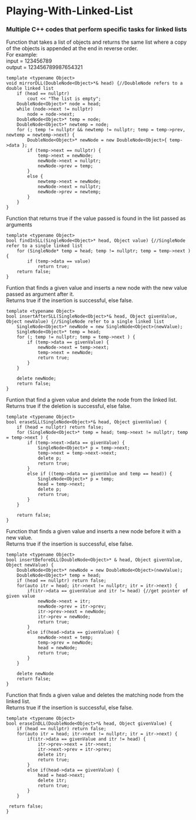 # Playing-With-Linked-List
<h3>Multiple C++ codes that perform specific tasks for linked lists</h3>


Function that takes a list of objects and returns the same list where a copy of the objects is appended at the end in reverse order.
<br>For example:
<br>input = 123456789
<br>output = 123456789987654321</br>
```
template <typename Object>
void mirrorDLL(DoubleNode<Object>*& head) {//DoubleNode refers to a double linked list
    if (head == nullptr)
        cout << "The list is empty";
    DoubleNode<Object>* node = head;
    while (node->next != nullptr)
        node = node->next;
    DoubleNode<Object>* temp = node;
    DoubleNode<Object>* newtemp = node;
    for (; temp != nullptr && newtemp != nullptr; temp = temp->prev, newtemp = newtemp->next) {
        DoubleNode<Object>* newNode = new DoubleNode<Object>{ temp->data };
        if (temp->next == nullptr) {
            temp->next = newNode;
            newNode->next = nullptr;
            newNode->prev = temp;
        }
        else {
            newtemp->next = newNode;
            newNode->next = nullptr;
            newNode->prev = newtemp;
        } 
    }
}
```

Function that returns true if the value passed is found in the list passed as arguments
```
template <typename Object>
bool findInSLL(SingleNode<Object>* head, Object value) {//SingleNode refer to a single linked list
    for (SingleNode* temp = head; temp != nullptr; temp = temp->next ) {
        if (temp->data == value) 
            return true;
    return false;
}
```
Funtion that finds a given value and inserts a new node with the new value passed as argument after it. 
<br>Returns true if the insertion is successful, else false.</br>
```
template <typename Object>
bool insertAfterSLL(SingleNode<Object>*& head, Object givenValue, Object newValue) {//SingleNode refer to a single linked list
    SingleNode<Object>* newNode = new SingleNode<Object>(newValue);
    SingleNode<Object>* temp = head;
    for (; temp != nullptr; temp = temp->next ) {
        if (temp->data == givenValue) {
            newNode->next = temp->next;
            temp->next = newNode;
            return true;
        }
    }
    
    delete newNode;
    return false;
}
```

Funtion that find a given value and delete the node from the linked list. 
<br>Returns true if the deletion is successful, else false.</br>
```
template <typename Object>
bool eraseSLL(SingleNode<Object>*& head, Object givenValue) {
    if (head = nullptr) return false;
    for (SingleNode<Object>* temp = head; temp->next != nullptr; temp = temp->next ) {
        if (temp->next->data == givenValue) {
            SingleNode<Object>* p = temp->next;
            temp->next = temp->next->next;
            delete p;
            return true;
        } 
        else if ((temp->data == givenValue and temp == head)) {
            SingleNode<Object>* p = temp;
            head = temp->next;
            delete p;
            return true;
        }
    }
 
    return false;
}
```

Function that finds a given value and inserts a new node before it with a new value. 
<br>Returns true if the insertion is successful, else false.</br>
```
template <typename Object>
bool insertBeforeDLL(DoubleNode<Object>* & head, Object givenValue, Object newValue) {
    DoubleNode<Object>* newNode = new DoubleNode<Object>(newValue);
    DoubleNode<Object>* temp = head; 
    if (head == nullptr) return false;
    for(auto itr = head; itr->next != nullptr; itr = itr->next) {
        if(itr->data == givenValue and itr != head) {//get pointer of given value
            newNode->next = itr;
            newNode->prev = itr->prev;
            itr->prev->next = newNode;
            itr->prev = newNode;
            return true;
        }
        else if(head->data == givenValue) {
            newNode->next = temp;
            temp->prev = newNode;
            head = newNode;
            return true;
        }
    }
    
    delete newNode
    return false;
}
```

Function that finds a given value and deletes the matching node from the linked list. 
<br>Returns true if the insertion is successful, else false.</br>
```
template <typename Object>
bool eraseInDLL(DoubleNode<Object>*& head, Object givenValue) {
    if (head == nullptr) return false;
    for(auto itr = head; itr->next != nullptr; itr = itr->next) {
        if(itr->data == givenValue and itr != head) {
            itr->prev->next = itr->next;
            itr->next->prev = itr->prev;
            delete itr;
            return true;
        } 
        else if(head->data == givenValue) {
            head = head->next;
            delete itr;
            return true;
        }
    }
 
 return false;
}
```
